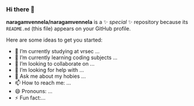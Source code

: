 ### Hi there 👋

**naragamvennela/naragamvennela** is a ✨ _special_ ✨ repository because its `README.md` (this file) appears on your GitHub profile.

Here are some ideas to get you started:

- 🔭 I’m currently studying at vrsec ...
- 🌱 I’m currently learning coding subjects ...
- 👯 I’m looking to collaborate on ...
- 🤔 I’m looking for help with ...
- 💬 Ask me about my hobies ...
- 📫 How to reach me: ...
- 😄 Pronouns: ...
- ⚡ Fun fact:...
